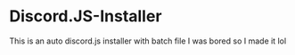 # Discord.JS-Installer
This is an auto discord.js installer with batch file I was bored so I made it lol
